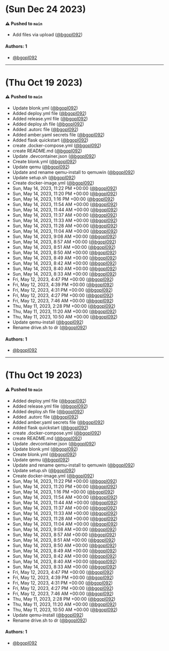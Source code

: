 # (Sun Dec 24 2023)

#### ⚠️ Pushed to `main`

- Add files via upload ([@bgopl092](https://github.com/bgopl092))

#### Authors: 1

- [@bgopl092](https://github.com/bgopl092)

---

# (Thu Oct 19 2023)

#### ⚠️ Pushed to `main`

- Update blonk.yml ([@bgopl092](https://github.com/bgopl092))
- Added deploy.yml file ([@bgopl092](https://github.com/bgopl092))
- Added release.yml file ([@bgopl092](https://github.com/bgopl092))
- Added deploy.sh file ([@bgopl092](https://github.com/bgopl092))
- Added .autorc file ([@bgopl092](https://github.com/bgopl092))
- Added amber.yaml secrets file ([@bgopl092](https://github.com/bgopl092))
- Added flask quickstart ([@bgopl092](https://github.com/bgopl092))
- create .docker-compose.yml ([@bgopl092](https://github.com/bgopl092))
- create README.md ([@bgopl092](https://github.com/bgopl092))
- Update .devcontainer.json ([@bgopl092](https://github.com/bgopl092))
- Create blonk.yml ([@bgopl092](https://github.com/bgopl092))
- Update qemu ([@bgopl092](https://github.com/bgopl092))
- Update and rename qemu-install to qemuwin ([@bgopl092](https://github.com/bgopl092))
- Update setup.sh ([@bgopl092](https://github.com/bgopl092))
- Create docker-image.yml ([@bgopl092](https://github.com/bgopl092))
- Sun, May 14, 2023, 11:22 PM +00:00 ([@bgopl092](https://github.com/bgopl092))
- Sun, May 14, 2023, 11:20 PM +00:00 ([@bgopl092](https://github.com/bgopl092))
- Sun, May 14, 2023, 1:16 PM +00:00 ([@bgopl092](https://github.com/bgopl092))
- Sun, May 14, 2023, 11:54 AM +00:00 ([@bgopl092](https://github.com/bgopl092))
- Sun, May 14, 2023, 11:44 AM +00:00 ([@bgopl092](https://github.com/bgopl092))
- Sun, May 14, 2023, 11:37 AM +00:00 ([@bgopl092](https://github.com/bgopl092))
- Sun, May 14, 2023, 11:33 AM +00:00 ([@bgopl092](https://github.com/bgopl092))
- Sun, May 14, 2023, 11:28 AM +00:00 ([@bgopl092](https://github.com/bgopl092))
- Sun, May 14, 2023, 11:04 AM +00:00 ([@bgopl092](https://github.com/bgopl092))
- Sun, May 14, 2023, 9:08 AM +00:00 ([@bgopl092](https://github.com/bgopl092))
- Sun, May 14, 2023, 8:57 AM +00:00 ([@bgopl092](https://github.com/bgopl092))
- Sun, May 14, 2023, 8:51 AM +00:00 ([@bgopl092](https://github.com/bgopl092))
- Sun, May 14, 2023, 8:50 AM +00:00 ([@bgopl092](https://github.com/bgopl092))
- Sun, May 14, 2023, 8:49 AM +00:00 ([@bgopl092](https://github.com/bgopl092))
- Sun, May 14, 2023, 8:42 AM +00:00 ([@bgopl092](https://github.com/bgopl092))
- Sun, May 14, 2023, 8:40 AM +00:00 ([@bgopl092](https://github.com/bgopl092))
- Sun, May 14, 2023, 8:33 AM +00:00 ([@bgopl092](https://github.com/bgopl092))
- Fri, May 12, 2023, 4:47 PM +00:00 ([@bgopl092](https://github.com/bgopl092))
- Fri, May 12, 2023, 4:39 PM +00:00 ([@bgopl092](https://github.com/bgopl092))
- Fri, May 12, 2023, 4:31 PM +00:00 ([@bgopl092](https://github.com/bgopl092))
- Fri, May 12, 2023, 4:27 PM +00:00 ([@bgopl092](https://github.com/bgopl092))
- Fri, May 12, 2023, 7:46 AM +00:00 ([@bgopl092](https://github.com/bgopl092))
- Thu, May 11, 2023, 2:28 PM +00:00 ([@bgopl092](https://github.com/bgopl092))
- Thu, May 11, 2023, 11:20 AM +00:00 ([@bgopl092](https://github.com/bgopl092))
- Thu, May 11, 2023, 10:50 AM +00:00 ([@bgopl092](https://github.com/bgopl092))
- Update qemu-install ([@bgopl092](https://github.com/bgopl092))
- Rename drive.sh to dr ([@bgopl092](https://github.com/bgopl092))

#### Authors: 1

- [@bgopl092](https://github.com/bgopl092)

---

# (Thu Oct 19 2023)

#### ⚠️ Pushed to `main`

- Added deploy.yml file ([@bgopl092](https://github.com/bgopl092))
- Added release.yml file ([@bgopl092](https://github.com/bgopl092))
- Added deploy.sh file ([@bgopl092](https://github.com/bgopl092))
- Added .autorc file ([@bgopl092](https://github.com/bgopl092))
- Added amber.yaml secrets file ([@bgopl092](https://github.com/bgopl092))
- Added flask quickstart ([@bgopl092](https://github.com/bgopl092))
- create .docker-compose.yml ([@bgopl092](https://github.com/bgopl092))
- create README.md ([@bgopl092](https://github.com/bgopl092))
- Update .devcontainer.json ([@bgopl092](https://github.com/bgopl092))
- Update blonk.yml ([@bgopl092](https://github.com/bgopl092))
- Create blonk.yml ([@bgopl092](https://github.com/bgopl092))
- Update qemu ([@bgopl092](https://github.com/bgopl092))
- Update and rename qemu-install to qemuwin ([@bgopl092](https://github.com/bgopl092))
- Update setup.sh ([@bgopl092](https://github.com/bgopl092))
- Create docker-image.yml ([@bgopl092](https://github.com/bgopl092))
- Sun, May 14, 2023, 11:22 PM +00:00 ([@bgopl092](https://github.com/bgopl092))
- Sun, May 14, 2023, 11:20 PM +00:00 ([@bgopl092](https://github.com/bgopl092))
- Sun, May 14, 2023, 1:16 PM +00:00 ([@bgopl092](https://github.com/bgopl092))
- Sun, May 14, 2023, 11:54 AM +00:00 ([@bgopl092](https://github.com/bgopl092))
- Sun, May 14, 2023, 11:44 AM +00:00 ([@bgopl092](https://github.com/bgopl092))
- Sun, May 14, 2023, 11:37 AM +00:00 ([@bgopl092](https://github.com/bgopl092))
- Sun, May 14, 2023, 11:33 AM +00:00 ([@bgopl092](https://github.com/bgopl092))
- Sun, May 14, 2023, 11:28 AM +00:00 ([@bgopl092](https://github.com/bgopl092))
- Sun, May 14, 2023, 11:04 AM +00:00 ([@bgopl092](https://github.com/bgopl092))
- Sun, May 14, 2023, 9:08 AM +00:00 ([@bgopl092](https://github.com/bgopl092))
- Sun, May 14, 2023, 8:57 AM +00:00 ([@bgopl092](https://github.com/bgopl092))
- Sun, May 14, 2023, 8:51 AM +00:00 ([@bgopl092](https://github.com/bgopl092))
- Sun, May 14, 2023, 8:50 AM +00:00 ([@bgopl092](https://github.com/bgopl092))
- Sun, May 14, 2023, 8:49 AM +00:00 ([@bgopl092](https://github.com/bgopl092))
- Sun, May 14, 2023, 8:42 AM +00:00 ([@bgopl092](https://github.com/bgopl092))
- Sun, May 14, 2023, 8:40 AM +00:00 ([@bgopl092](https://github.com/bgopl092))
- Sun, May 14, 2023, 8:33 AM +00:00 ([@bgopl092](https://github.com/bgopl092))
- Fri, May 12, 2023, 4:47 PM +00:00 ([@bgopl092](https://github.com/bgopl092))
- Fri, May 12, 2023, 4:39 PM +00:00 ([@bgopl092](https://github.com/bgopl092))
- Fri, May 12, 2023, 4:31 PM +00:00 ([@bgopl092](https://github.com/bgopl092))
- Fri, May 12, 2023, 4:27 PM +00:00 ([@bgopl092](https://github.com/bgopl092))
- Fri, May 12, 2023, 7:46 AM +00:00 ([@bgopl092](https://github.com/bgopl092))
- Thu, May 11, 2023, 2:28 PM +00:00 ([@bgopl092](https://github.com/bgopl092))
- Thu, May 11, 2023, 11:20 AM +00:00 ([@bgopl092](https://github.com/bgopl092))
- Thu, May 11, 2023, 10:50 AM +00:00 ([@bgopl092](https://github.com/bgopl092))
- Update qemu-install ([@bgopl092](https://github.com/bgopl092))
- Rename drive.sh to dr ([@bgopl092](https://github.com/bgopl092))

#### Authors: 1

- [@bgopl092](https://github.com/bgopl092)
